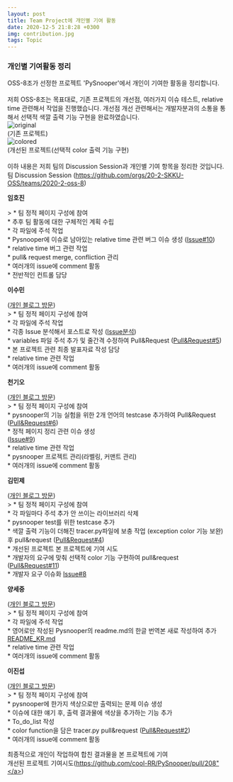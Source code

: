 ```yaml
---
layout: post
title: Team Project에 개인별 기여 활동
date: 2020-12-5 21:8:28 +0300
img: contribution.jpg
tags: Topic
---
```



### 개인별 기여활동 정리<br>
 OSS-8조가 선정한 프로젝트 'PySnooper'에서 개인이 기여한 활동을 정리합니다.<br><br>
 저희 OSS-8조는 목표대로, 기존 프로젝트의 개선점, 여러가지 이슈 테스트, relative time 관련해서 작업을 진행했습니다. 개선점 개선 관련해서는 개발자분과의 소통을 통해서 선택적 색깔 출력 기능 구현을 완료하였습니다.<br>
![original]({{site.baseurl}}/images/origin_pysnooper.jpg)<br>
 (기존 프로젝트)<br>
![colored]({{site.baseurl}}/images/colored_pysnooper.jpg)<br>
(개선된 프로젝트(선택적 color 출력 기능 구현) <br>
<br>
이하 내용은 저희 팀의 Discussion Session과 개인별 기여 항목을 정리한 것입니다.<br>
팀 Discussion Session (<a href="https://github.com/orgs/20-2-SKKU-OSS/teams/2020-2-oss-8">https://github.com/orgs/20-2-SKKU-OSS/teams/2020-2-oss-8</a>)<br>

<p><strong> 임호진  </strong></p>
> * 팀 정적 페이지 구성에 참여<br>
* 추후 팀 활동에 대한 구체적인 계획 수립<br>
* 각 파일에 주석 작업<br>
* Pysnooper에 이슈로 남아있는 relative time 관련 버그 이슈 생성 (<a href="https://github.com/20-2-SKKU-OSS/PySnooper-8/issues/10">Issue#10</a>)<br>
* relative time 버그 관련 작업<br>
* pull& request merge, confliction 관리<br>
* 여러개의 issue에 comment 활동<br>
* 전반적인 컨트롤 담당<br>

<p><strong> 이수민 </strong></p>(<a href="https://xhdzl6280.github.io/">개인 블로그 방문</a>)<br>
> * 팀 정적 페이지 구성에 참여<br> 
* 각 파일에 주석 작업<br>
* 각종 Issue 분석해서 포스트로 작성 (<a href="https://20-2-skku-oss.github.io/2020-2-OSS-8/2020/12/05/team_fourth/">Issue분석</a>)<br>
* variables 파일 주석 추가 및 줄간격 수정하여 Pull&Request (<a href="https://github.com/20-2-SKKU-OSS/PySnooper-8/pull/5">Pull&Request#5</a>)<br>
* 본 프로젝트 관련 최종 발표자료 작성 담당<br>
* relative time 관련 작업 <br>
* 여러개의 issue에 comment  활동<br>

<p><strong> 천기오 </strong></p>(<a href="https://cheonkio.github.io/">개인 블로그 방문</a>)<br>
> * 팀 정적 페이지 구성에 참여<br>
* pysnooper의 기능 실험을 위한 2개 언어의 testcase 추가하여 Pull&Request (<a href="https://github.com/20-2-SKKU-OSS/PySnooper-8/pull/6">Pull&Request#6</a>)<br>
* 정적 페이지 정리 관련 이슈 생성<br> (<a href="https://github.com/20-2-SKKU-OSS/PySnooper-8/issues/9">Issue#9</a>)<br>
* relative time 관련 작업<br>
* pysnooper 프로젝트 관리(라벨링, 커맨트 관리)<br>
* 여러개의 issue에 comment 활동<br>

<p><strong> 김민제 </strong></p>(<a href="https://yunminjin2.github.io/">개인 블로그 방문</a>)<br>
> * 팀 정적 페이지 구성에 참여<br>
* 각 파일마다 주석 추가  안 쓰이는 라이브러리 삭제<br>
* pysnooper test를 위한 testcase 추가<br>
* 색깔 출력 기능이 더해진 tracer.py파일에 보충 작업 (exception color 기능 보완) 후 pull&request (<a href="https://github.com/20-2-SKKU-OSS/PySnooper-8/pull/4">Pull&Request#4</a>)<br>
* 개선된 프로젝트 본 프로젝트에 기여 시도<br>
* 개발자의 요구에 맞춰 선택적 color 기능 구현하여 pull&request (<a href="https://github.com/20-2-SKKU-OSS/PySnooper-8/pull/11/commits/5e1d6983fa40a7bd44aedbee24dbe06a910cdfd9">Pull&Request#11</a>)<br>
* 개발자 요구 이슈화 <a href="https://github.com/20-2-SKKU-OSS/PySnooper-8/issues/8">Issue#8</a><br>

<p><strong> 양세중 </strong></p>(<a href="https://yangsejung.github.io/">개인 블로그 방문</a>)<br>
> * 팀 정적 페이지 구성에 참여<br>
* 각 파일에 주석 작업<br>
* 영어로만 작성된 Pysnooper의 readme.md의 한글 번역본 새로 작성하여 추가<br> <a href="https://github.com/20-2-SKKU-OSS/PySnooper-8/blob/master/README_KR.md">README_KR.md</a><br>
* relative time 관련 작업<br>
* 여러개의 issue에 comment 활동<br>

<p><strong> 이진섭 </strong></p> (<a href="https://jinsuby.github.io/">개인 블로그 방문</a>)<br>
> * 팀 정적 페이지 구성에 참여<br>
* pysnooper에 한가지 색상으로만 출력되는 문제 이슈 생성<br>
* 이슈에 대한 얘기 후, 출력 결과물에 색상을 추가하는 기능 추가<br>
* To_do_list 작성<br>
* color function을 담은 tracer.py pull&request (<a href="https://github.com/20-2-SKKU-OSS/PySnooper-8/pull/2">Pull&Request#2</a>)<br>
* 여러개의 issue에 comment 활동<br>

최종적으로 개인이 작업하여 합친 결과물을 본 프로젝트에 기여<br>
개선된 프로젝트 기여시도(<a href="https://github.com/cool-RR/PySnooper/pull/208">https://github.com/cool-RR/PySnooper/pull/208"</a>)<br>
